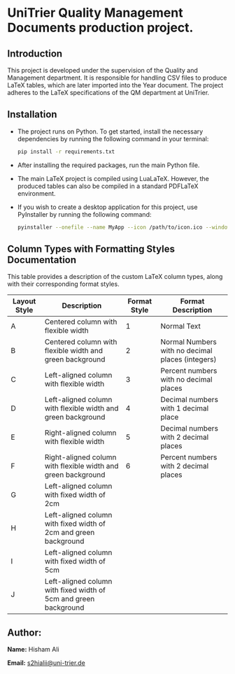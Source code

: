 # UniTrier Quality Management Documents production project.

## Introduction
This project is developed under the supervision of the Quality and Management department. It is responsible for handling CSV files to produce LaTeX tables, which are later imported into the Year document. The project adheres to the LaTeX specifications of the QM department at UniTrier.

## Installation
- The project runs on Python. To get started, install the necessary dependencies by running the following command in your terminal:

  ```bash
  pip install -r requirements.txt
  ```
- After installing the required packages, run the main Python file.

- The main LaTeX project is compiled using LuaLaTeX. However, the produced tables can also be compiled in a standard PDFLaTeX environment.

- If you wish to create a desktop application for this project, use PyInstaller by running the following command:

  ```bash 
  pyinstaller --onefile --name MyApp --icon /path/to/icon.ico --windowed /path/to/Project_delta/main.py
  ```

## Column Types with Formatting Styles Documentation

This table provides a description of the custom LaTeX column types, along with their corresponding format styles.

| Layout Style | Description                                     | Format Style | Format Description                              |
|--------------|-------------------------------------------------|--------------|-------------------------------------------------|
| A            | Centered column with flexible width             | 1            | Normal Text                                     |
| B            | Centered column with flexible width and green background | 2            | Normal Numbers with no decimal places (integers) |
| C            | Left-aligned column with flexible width         | 3            | Percent numbers with no decimal places          |
| D            | Left-aligned column with flexible width and green background | 4            | Decimal numbers with 1 decimal place            |
| E            | Right-aligned column with flexible width        | 5            | Decimal numbers with 2 decimal places           |
| F            | Right-aligned column with flexible width and green background | 6            | Percent numbers with 2 decimal places        |
| G            | Left-aligned column with fixed width of 2cm     |              |                                                 |
| H            | Left-aligned column with fixed width of 2cm and green background |              |                                                 |
| I            | Left-aligned column with fixed width of 5cm     |              |                                                 |
| J            | Left-aligned column with fixed width of 5cm and green background |              |                                                 |

## Author:

**Name:** Hisham Ali

**Email:** s2hialii@uni-trier.de
